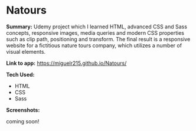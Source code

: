 # Natours

**Summary:** Udemy project which I learned HTML, advanced CSS and Sass concepts, responsive images, media queries and modern CSS properties such as clip path, positioning and transform.  The final result is a responsive website for a fictitious nature tours company, which utilizes a number of visual elements.

**Link to app:**  https://miguelr215.github.io/Natours/

**Tech Used:** 
- HTML
- CSS
- Sass

**Screenshots:**

coming soon!
